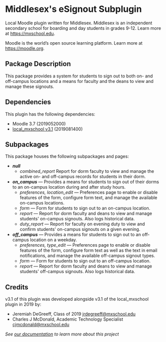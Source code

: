 # Middlesex's eSignout Subplugin

Local Moodle plugin written for Middlesex. Middlesex is an independent secondary school for boarding and day students in grades 9-12. Learn more at <https://mxschool.edu>.

Moodle is the world’s open source learning platform. Learn more at <https://moodle.org>.

## Package Description
This package provides a system for students to sign out to both on- and off-campus locations and a means for faculty and the deans to view and manage these signouts.

## Dependencies
This plugin has the following dependencies:
- Moodle 3.7 (2019052000)
- [local_mxschool v3.1](/local/mxschool/README.md) (2019081400)

## Subpackages
This package houses the following subpackages and pages:
- **_null_**
    - _combined_report_ Report for dorm faculty to view and manage the active on- and off-campus records for students in their dorm.
- **_on_campus_** — Provides a means for students to sign out of their dorms to an on-campus location during and after study hours.
    - _preferences, location_edit_ — Preferences page to enable or disable features of the form, configure form text, and manage the available on-campus locations.
    - _form_ — Form for students to sign out to an on-campus location.
    - _report_ — Report for dorm faculty and deans to view and manage students' on-campus signouts. Also logs historical data.
    - _duty_report_ — Report for faculty on evening duty to view and confirm students' on-campus signouts on a given evening.
- **_off_campus_** — Provides a means for students to sign out to an off-campus location on a weekday.
    - _preferences, type_edit_ — Preferences page to enable or disable features of the form, configure form text as well as the text in email notifications, and manage the available off-campus signout types.
    - _form_ — Form for students to sign out to an off-campus location.
    - _report_ — Report for dorm faculty and deans to view and manage students' off-campus signouts. Also logs historical data.

## Credits
v3.1 of this plugin was developed alongside v3.1 of the local_mxschool plugin in 2019 by:
- Jeremiah DeGreeff, Class of 2019 <jrdegreeff@mxschool.edu>
- Charles J McDonald, Academic Technology Specialist <cjmcdonald@mxschool.edu>

_See [our documentation](/docs/README.md) to learn more about this project_

